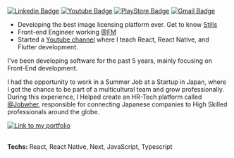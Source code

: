[![Linkedin Badge](https://img.shields.io/badge/-hdalmora-blue?style=flat&logo=Linkedin&logoColor=white&link=https://www.linkedin.com/in/hdalmora/)](https://www.linkedin.com/in/hdalmora/) [![Youtube Badge](https://img.shields.io/badge/-Henrique%20Dal%20Mora-red?style=flat&labelColor=red&logo=Youtube&link=https://www.youtube.com/channel/UCprZCa_GMFQZx37aWNSuvFA/)](https://www.youtube.com/channel/UCprZCa_GMFQZx37aWNSuvFA/) [![PlayStore Badge](https://img.shields.io/badge/My%20Apps%20in-Google%20Play%20Store-green?style=flat&logo=android&logoColor=white&link=https://play.google.com/store/apps/developer?id=Henrique+Dal+Mora&hl=pt_BR/)](https://play.google.com/store/apps/developer?id=Henrique+Dal+Mora&hl=pt_BR/) [![Gmail Badge](https://img.shields.io/badge/-hdalmora.dev@gmail.com-c14438?style=flat&logo=Gmail&logoColor=white&link=mailto:hdalmora.dev@gmail.com)](mailto:hdalmora.dev@gmail.com)

- Developing the best image licensing platform ever. Get to know [Stills](https://www.stills.com)
- Front-end Engineer working [@FM](https://www.linkedin.com/company/fm-co/mycompany/)
- Started a [Youtube channel](https://www.youtube.com/c/HenriqueDalMora) where I teach React, React Native, and Flutter development.

I've been developing software for the past 5 years, mainly focusing on Front-End development.

I had the opportunity to work in a Summer Job at a Startup in Japan, where I got the chance to be part of a multicultural team and grow professionally. During this experience, I Helped create an HR-Tech platform called [@Jobwher](https://jobwher.com/en), responsible for connecting Japanese companies to High Skilled professionals around the globe.

<a href="https://henriquedalmora.netlify.app/" target="_blank">
    <img alt="Link to my portfolio" src="https://img.shields.io/static/v1?label&message=my+portfolio&color=f44336&style=for-the-badge" />
</a>
</br></br>

**Techs:** React, React Native, Next, JavaScript, Typescript
